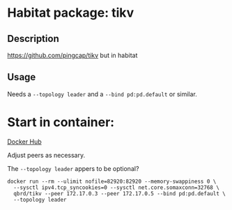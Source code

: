# Habitat package: tikv

## Description

https://github.com/pingcap/tikv but in habitat

## Usage

Needs a `--topology leader` and a `--bind pd:pd.default` or similar.

# Start in container:

[Docker Hub](https://hub.docker.com/r/qbrd/tikv/)

Adjust peers as necessary.

The `--topology leader` appers to be optional?


```
docker run --rm --ulimit nofile=82920:82920 --memory-swappiness 0 \
  --sysctl ipv4.tcp_syncookies=0 --sysctl net.core.somaxconn=32768 \
  qbrd/tikv --peer 172.17.0.3 --peer 172.17.0.5 --bind pd:pd.default \
  --topology leader
```
